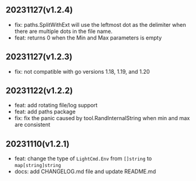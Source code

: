 ## 20231127(v1.2.4)
- fix: paths.SplitWithExt will use the leftmost dot as the delimiter when there are multiple dots in the file name.
- feat: returns 0 when the Min and Max parameters is empty

## 20231127(v1.2.3)
- fix: not compatible with go versions 1.18, 1.19, and 1.20

## 20231122(v1.2.2)
- feat: add rotating file/log support
- feat: add paths package
- fix: fix the panic caused by tool.RandInternalString when min and max are consistent

## 20231110(v1.2.1)
- feat: change the type of `LightCmd.Env` from `[]string` to `map[string]string`
- docs: add CHANGELOG.md file and update README.md
